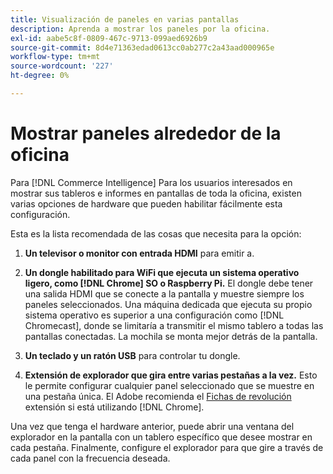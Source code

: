 ```yaml
---
title: Visualización de paneles en varias pantallas
description: Aprenda a mostrar los paneles por la oficina.
exl-id: aabe5c8f-0809-467c-9713-099aed6926b9
source-git-commit: 8d4e71363edad0613cc0ab277c2a43aad000965e
workflow-type: tm+mt
source-wordcount: '227'
ht-degree: 0%

---
```


# Mostrar paneles alrededor de la oficina

Para [!DNL Commerce Intelligence] Para los usuarios interesados en mostrar sus tableros e informes en pantallas de toda la oficina, existen varias opciones de hardware que pueden habilitar fácilmente esta configuración.

Esta es la lista recomendada de las cosas que necesita para la opción:

1. **Un televisor o monitor con entrada HDMI** para emitir a.

1. **Un dongle habilitado para WiFi que ejecuta un sistema operativo ligero, como [!DNL Chrome] SO o Raspberry Pi.** El dongle debe tener una salida HDMI que se conecte a la pantalla y muestre siempre los paneles seleccionados. Una máquina dedicada que ejecuta su propio sistema operativo es superior a una configuración como [!DNL Chromecast], donde se limitaría a transmitir el mismo tablero a todas las pantallas conectadas. La mochila se monta mejor detrás de la pantalla.

1. **Un teclado y un ratón USB** para controlar tu dongle.

1. **Extensión de explorador que gira entre varias pestañas a la vez.** Esto le permite configurar cualquier panel seleccionado que se muestre en una pestaña única. El Adobe recomienda el [Fichas de revolución](https://chrome.google.com/webstore/detail/revolver-tabs/dlknooajieciikpedpldejhhijacnbda?hl=en) extensión si está utilizando [!DNL Chrome].

Una vez que tenga el hardware anterior, puede abrir una ventana del explorador en la pantalla con un tablero específico que desee mostrar en cada pestaña. Finalmente, configure el explorador para que gire a través de cada panel con la frecuencia deseada.
